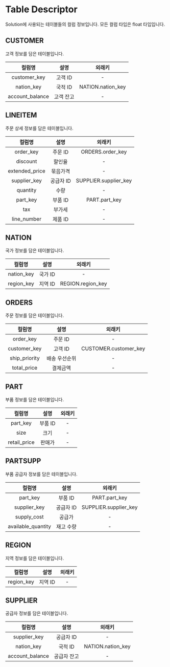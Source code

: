 # Table Descriptor
Solution에 사용되는 테이블들의 컬럼 정보입니다. 모든 컬럼 타입은 float 타입입니다.


## CUSTOMER
고객 정보를 담은 테이블입니다.

|컬럼명|설명|외래키|
|:---:|:---:|:---:|
|customer_key|고객 ID|-|
|nation_key|국적 ID|NATION.nation_key|
|account_balance|고객 잔고|-|

## LINEITEM
주문 상세 정보를 담은 테이블입니다.

|컬럼명|설명|외래키|
|:---:|:---:|:---:|
|order_key|주문 ID|ORDERS.order_key|
|discount|할인율|-|
|extended_price|묶음가격|-|
|supplier_key|공급자 ID|SUPPLIER.supplier_key|
|quantity|수량|-|
|part_key|부품 ID|PART.part_key|
|tax|부가세|-|
|line_number|제품 ID|-|

## NATION
국가 정보를 담은 테이블입니다.

|컬럼명|설명|외래키|
|:---:|:---:|:---:|
|nation_key|국가 ID|-|
|region_key|지역 ID|REGION.region_key|

## ORDERS
주문 정보를 담은 테이블입니다.

|컬럼명|설명|외래키|
|:---:|:---:|:---:|
|order_key|주문 ID|-|
|customer_key|고객 ID|CUSTOMER.customer_key|
|ship_priority|배송 우선순위|-|
|total_price|결제금액|-|

## PART
부품 정보를 담은 테이블입니다.

|컬럼명|설명|외래키|
|:---:|:---:|:---:|
|part_key|부품 ID|-|
|size|크기|-|
|retail_price|판매가|-|

## PARTSUPP
부품 공급자 정보를 담은 테이블입니다.

|컬럼명|설명|외래키|
|:---:|:---:|:---:|
|part_key|부품 ID|PART.part_key|
|supplier_key|공급자 ID|SUPPLIER.supplier_key|
|supply_cost|공급가|-|
|available_quantity|재고 수량|-|

## REGION
지역 정보를 담은 테이블입니다.

|컬럼명|설명|외래키|
|:---:|:---:|:---:|
|region_key|지역 ID|-|

## SUPPLIER
공급자 정보를 담은 테이블입니다.

|컬럼명|설명|외래키|
|:---:|:---:|:---:|
|supplier_key|공급자 ID|-|
|nation_key|국적 ID|NATION.nation_key|
|account_balance|공급자 잔고|-|
